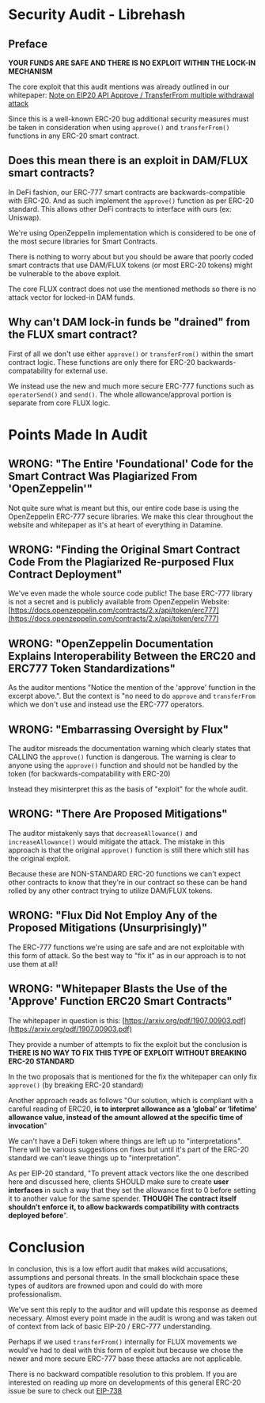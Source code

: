 # Security Audit - Librehash

## Preface

**YOUR FUNDS ARE SAFE AND THERE IS NO EXPLOIT WITHIN THE LOCK-IN MECHANISM**

The core exploit that this audit mentions was already outlined in our whitepaper: [Note on EIP20 API Approve / TransferFrom multiple withdrawal attack
](docs/datamine-smart-contracts.md#note-on-eip20-api-approve--transferfrom-multiple-withdrawal-attack)

Since this is a well-known ERC-20 bug additional security measures must be taken in consideration when using `approve()` and `transferFrom()` functions in any ERC-20 smart contract.

## Does this mean there is an exploit in DAM/FLUX smart contracts?

In DeFi fashion, our ERC-777 smart contracts are backwards-compatible with ERC-20. And as such implement the `approve()` function as per ERC-20 standard. This allows other DeFi contracts to interface with ours (ex: Uniswap).

We're using OpenZeppelin implementation which is considered to be one of the most secure libraries for Smart Contracts.

There is nothing to worry about but you should be aware that poorly coded smart contracts that use DAM/FLUX tokens (or most ERC-20 tokens) might be vulnerable to the above exploit.

The core FLUX contract does not use the mentioned methods so there is no attack vector for locked-in DAM funds. 

## Why can't DAM lock-in funds be "drained" from the FLUX smart contract?

First of all we don't use either `approve()` or `transferFrom()` within the smart contract logic. These functions are only there for ERC-20 backwards-compatability for external use.

We instead use the new and much more secure ERC-777 functions such as `operatorSend()` and `send()`. The whole allowance/approval portion is separate from core FLUX logic.

# Points Made In Audit

## **WRONG**: "The Entire 'Foundational' Code for the Smart Contract Was Plagiarized From 'OpenZeppelin'"

Not quite sure what is meant but this, our entire code base is using the OpenZeppelin ERC-777 secure libraries. We make this clear throughout the website and whitepaper as it's at heart of everything in Datamine.

## **WRONG**: "Finding the Original Smart Contract Code From the Plagiarized Re-purposed Flux Contract Deployment"

We've even made the whole source code public! The base ERC-777 library is not a secret and is publicly available from OpenZeppelin Website: [https://docs.openzeppelin.com/contracts/2.x/api/token/erc777](https://docs.openzeppelin.com/contracts/2.x/api/token/erc777)

## **WRONG**: "OpenZeppelin Documentation Explains Interoperability Between the ERC20 and ERC777 Token Standardizations"

As the auditor mentions "Notice the mention of the 'approve' function in the excerpt above.". But the context is "no need to do `approve` and `transferFrom` which we don't use and instead use the ERC-777 operators.

## **WRONG**: "Embarrassing Oversight by Flux"

The auditor misreads the documentation warning which clearly states that CALLING the `approve()` function is dangerous. The warning is clear to anyone using the `approve()` function and should not be handled by the token (for backwards-compatability with ERC-20)

Instead they misinterpret this as the basis of "exploit" for the whole audit.

## **WRONG**: "There Are Proposed Mitigations"

The auditor mistakenly says that `decreaseAllowance()` and `increaseAllowance()` would mitigate the attack. The mistake in this approach is that  the original `approve()` function is still there which still has the original exploit.

Because these are NON-STANDARD ERC-20 functions we can't expect other contracts to know that they're in our contract so these can be hand rolled by any other contract trying to utilize DAM/FLUX tokens.

## **WRONG**: "Flux Did Not Employ Any of the Proposed Mitigations (Unsurprisingly)"

The ERC-777 functions we're using are safe and are not exploitable with this form of attack. So the best way to "fix it" as in our approach is to not use them at all!

## **WRONG**: "Whitepaper Blasts the Use of the 'Approve' Function ERC20 Smart Contracts"

The whitepaper in question is this: [https://arxiv.org/pdf/1907.00903.pdf](https://arxiv.org/pdf/1907.00903.pdf)

They provide a number of attempts to fix the exploit but the conclusion is **THERE IS NO WAY TO FIX THIS TYPE OF EXPLOIT WITHOUT BREAKING ERC-20 STANDARD**

In the two proposals that is mentioned for the fix the whitepaper can only fix `approve()` (by breaking ERC-20 standard)

Another approach reads as follows "Our solution, which is compliant with a careful reading of ERC20, **is to interpret allowance as a ‘global’ or ‘lifetime’ allowance value, instead of the amount allowed at the specific time of invocation**"

We can't have a DeFi token where things are left up to "interpretations". There will be various suggestions on fixes but until it's part of the ERC-20 standard we can't leave things up to "interpretation".

As per EIP-20 standard, "To prevent attack vectors like the one described here and discussed here, clients SHOULD make sure to create **user interfaces** in such a way that they set the allowance first to 0 before setting it to another value for the same spender. **THOUGH The contract itself shouldn’t enforce it, to allow backwards compatibility with contracts deployed before**".

# Conclusion

In conclusion, this is a low effort audit that makes wild accusations, assumptions and personal threats. In the small blockchain space these types of auditors are frowned upon and could do with more professionalism.

We've sent this reply to the auditor and will update this response as deemed necessary. Almost every point made in the audit is wrong and was taken out of context from lack of basic EIP-20 / ERC-777 understanding.

Perhaps if we used `transferFrom()` internally for FLUX movements we would've had to deal with this form of exploit but because we chose the newer and more secure ERC-777 base these attacks are not applicable.

There is no backward compatible resolution to this problem. If you are interested on reading up more on developments of this general ERC-20 issue be sure to check out  [EIP-738](https://github.com/ethereum/EIPs/issues/738)




